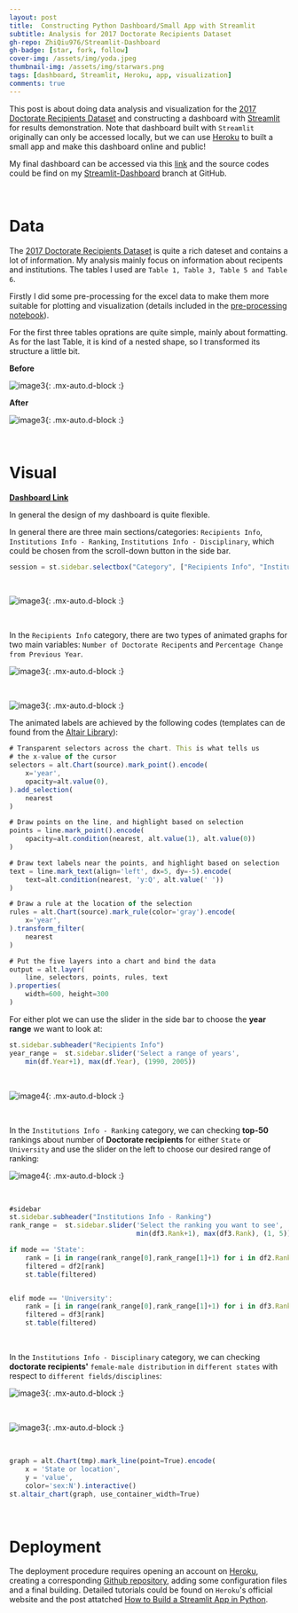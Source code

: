 ```yaml
---
layout: post
title:  Constructing Python Dashboard/Small App with Streamlit
subtitle: Analysis for 2017 Doctorate Recipients Dataset
gh-repo: ZhiQiu976/Streamlit-Dashboard
gh-badge: [star, fork, follow]
cover-img: /assets/img/yoda.jpeg
thumbnail-img: /assets/img/starwars.png
tags: [dashboard, Streamlit, Heroku, app, visualization]
comments: true
---
```


This post is about doing data analysis and visualization for the [2017 Doctorate Recipients Dataset](https://ncses.nsf.gov/pubs/nsf19301/data) and constructing a dashboard with [Streamlit](https://www.streamlit.io) for results demonstration. Note that dashboard built with `Streamlit` originally can only be accessed locally, but we can use [Heroku](https://signup.heroku.com/t/platform?c=70130000000NZToAAO&gclid=Cj0KCQiAhZT9BRDmARIsAN2E-J0neOTuMFKjU_5XcTFj0g_50syoK-pGXQ6p9fTLCs9nfrJ6aJiafhYaAtFBEALw_wcB) to built a small app and make this dashboard online and public!

My final dashboard can be accessed via this [link](https://tranquil-shelf-65765.herokuapp.com) and the source codes could be find on my [Streamlit-Dashboard](https://github.com/ZhiQiu976/Streamlit-Dashboard) branch at GitHub.

<br />

# Data

The [2017 Doctorate Recipients Dataset](https://ncses.nsf.gov/pubs/nsf19301/data) is quite a rich dateset and contains a lot of information. My analysis mainly focus on information about recipents and institutions. The tables I used are `Table 1, Table 3, Table 5 and Table 6`.

Firstly I did some pre-processing for the excel data to make them more suitable for plotting and visualization (details included in the [pre-processing notebook](https://github.com/ZhiQiu976/Streamlit-Dashboard/blob/main/pre-processing%20for%20tables.ipynb)).

For the first three tables oprations are quite simple, mainly about formatting. As for the last Table, it is kind of a nested shape, so I transformed its structure a little bit.

**Before**

![image3](/assets/img/g1.png){: .mx-auto.d-block :}

**After**

![image3](/assets/img/g2.png){: .mx-auto.d-block :}
    
<br /> 
 
# Visual

**[Dashboard Link](https://tranquil-shelf-65765.herokuapp.com)**

In general the design of my dashboard is quite flexible.

In general there are three main sections/categories: `Recipients Info`, `Institutions Info - Ranking`, `Institutions Info - Disciplinary`, which could be chosen from the scroll-down button in the side bar.

```javascript
session = st.sidebar.selectbox("Category", ["Recipients Info", "Institutions Info - Ranking", "Institutions Info - Disciplinary"])
```

<br /> 

![image3](/assets/img/g3.png){: .mx-auto.d-block :}

<br /> 

In the `Recipients Info` category, there are two types of animated graphs for two main variables: `Number of Doctorate Recipents` and `Percentage Change from Previous Year`.

![image3](/assets/img/g4.png){: .mx-auto.d-block :}

<br /> 

![image3](/assets/img/g5.png){: .mx-auto.d-block :}

The animated labels are achieved by the following codes (templates can de found from the [Altair Library](https://altair-viz.github.io)): 

```javascript
# Transparent selectors across the chart. This is what tells us
# the x-value of the cursor
selectors = alt.Chart(source).mark_point().encode(
    x='year',
    opacity=alt.value(0),
).add_selection(
    nearest
)

# Draw points on the line, and highlight based on selection
points = line.mark_point().encode(
    opacity=alt.condition(nearest, alt.value(1), alt.value(0))
)

# Draw text labels near the points, and highlight based on selection
text = line.mark_text(align='left', dx=5, dy=-5).encode(
    text=alt.condition(nearest, 'y:Q', alt.value(' '))
)

# Draw a rule at the location of the selection
rules = alt.Chart(source).mark_rule(color='gray').encode(
    x='year',
).transform_filter(
    nearest
)

# Put the five layers into a chart and bind the data
output = alt.layer(
    line, selectors, points, rules, text
).properties(
    width=600, height=300
)
```

For either plot we can use the slider in the side bar to choose the **year range** we want to look at:

```javascript
st.sidebar.subheader("Recipients Info")
year_range =  st.sidebar.slider('Select a range of years',
    min(df.Year+1), max(df.Year), (1990, 2005))
```

<br /> 

![image4](/assets/img/g6.png){: .mx-auto.d-block :}

<br /> 

In the `Institutions Info - Ranking` category, we can checking **top-50** rankings about number of **Doctorate recipients** for either `State` or `University` and use the slider on the left to choose our desired range of ranking:

![image4](/assets/img/g7.png){: .mx-auto.d-block :}

<br /> 

```javascript
#sidebar
st.sidebar.subheader("Institutions Info - Ranking")
rank_range =  st.sidebar.slider('Select the ranking you want to see',
                                min(df3.Rank+1), max(df3.Rank), (1, 5))

if mode == 'State':
    rank = [i in range(rank_range[0],rank_range[1]+1) for i in df2.Rank]
    filtered = df2[rank]
    st.table(filtered)


elif mode == 'University':
    rank = [i in range(rank_range[0],rank_range[1]+1) for i in df3.Rank]
    filtered = df3[rank]
    st.table(filtered)
```
<br /> 

In the `Institutions Info - Disciplinary` category, we can checking **doctorate recipients'** `female-male distribution` in `different states` with respect to `different fields/disciplines`:

![image3](/assets/img/g8.png){: .mx-auto.d-block :}

<br /> 

![image3](/assets/img/g9.png){: .mx-auto.d-block :}

<br /> 

```javascript
graph = alt.Chart(tmp).mark_line(point=True).encode(
    x = 'State or location', 
    y = 'value',
    color='sex:N').interactive()
st.altair_chart(graph, use_container_width=True)
```

<br /> 

# Deployment

The deployment procedure requires opening an account on [Heroku](https://signup.heroku.com/t/platform?c=70130000000NZToAAO&gclid=Cj0KCQiAhZT9BRDmARIsAN2E-J0neOTuMFKjU_5XcTFj0g_50syoK-pGXQ6p9fTLCs9nfrJ6aJiafhYaAtFBEALw_wcB), creating a corresponding [Github repository](https://github.com/ZhiQiu976/Streamlit-Dashboard), adding some configuration files and a final building. Detailed tutorials could be found on `Heroku`'s official website and the post attatched [How to Build a Streamlit App in Python](https://pythonforundergradengineers.com/streamlit-app-with-bokeh.html).








